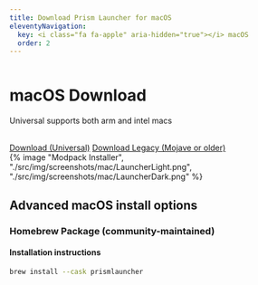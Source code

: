 ```yaml
---
title: Download Prism Launcher for macOS
eleventyNavigation:
  key: <i class="fa fa-apple" aria-hidden="true"></i> macOS 
  order: 2
---
```


<div class="download-content">
    <div class="row">
    <div class="column">
      <div>
        <h1>macOS Download</h1>
        <p>Universal supports both arm and intel macs</p>
        <br>
        <a class="button size-large" href="https://github.com/PrismLauncher/PrismLauncher/releases/download/{{ version.current }}/PrismLauncher-macOS-{{ version.current }}.tar.gz">Download (Universal)</a>
        <a class="button size-large" href="https://github.com/PrismLauncher/PrismLauncher/releases/download/{{ version.current }}/PrismLauncher-macOS-Legacy-{{ version.current }}.tar.gz">Download Legacy (Mojave or older)</a>
      </div>
    </div>
    <div class="column">
      {% image "Modpack Installer", "./src/img/screenshots/mac/LauncherLight.png", "./src/img/screenshots/mac/LauncherDark.png" %}
    </div>
  </div>
</div>

<div class="infobox top">

## Advanced macOS install options

### Homebrew Package (community-maintained)

#### Installation instructions

```bash
brew install --cask prismlauncher
```

<!--
### MacPorts Package (community-maintained)

#### Installation instructions

```bash
sudo port install PrismLauncher
```
  
</div>
-->
